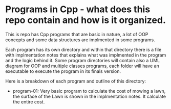 # Programs in Cpp - what does this repo contain and how is it organized. 


This is repo has Cpp programs that are basic in nature, a lot of OOP concepts and some data structures are 
implmented in some programs. 

Each program has its own directory and within that directory there is a file with implmentation notes that explains what 
was implmented in the program and the logic behind it. Some program directories will contain also a UML diagram for OOP and multiple classes programs, each folder will have an executable to execute the program in its finals version. 

Here is a breakdown of each program and outline of this directory:


- program-01: Very basic program to calculate the cost of mowing a lawn, the surface of the Lawn is shown in the         implmentation notes. It calculate the entire cost. 


